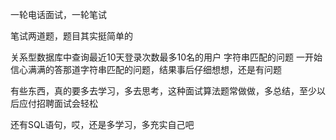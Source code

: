 一轮电话面试，一轮笔试

笔试两道题，题目其实挺简单的

关系型数据库中查询最近10天登录次数最多10名的用户
字符串匹配的问题
一开始信心满满的答那道字符串匹配的问题，结果事后仔细想想，还是有问题

有些东西，真的要多去学习，多去思考，这种面试算法题常做做，多总结，至少以后应付招聘面试会轻松

还有SQL语句，哎，还是多学习，多充实自己吧
